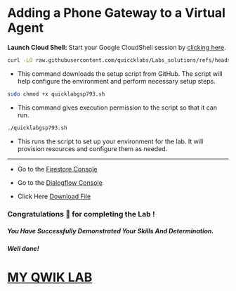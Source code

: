 # Adding a Phone Gateway to a Virtual Agent

**Launch Cloud Shell:**
Start your Google CloudShell session by [clicking here](https://console.cloud.google.com/home/dashboard?project=&pli=1&cloudshell=true).


```bash
curl -LO raw.githubusercontent.com/quiccklabs/Labs_solutions/refs/heads/master/Adding%20a%20Phone%20Gateway%20to%20a%20Virtual%20Agent/quicklabgsp793.sh
```
- This command downloads the setup script from GitHub. The script will help configure the environment and perform necessary setup steps.


```bash
sudo chmod +x quicklabgsp793.sh
```
- This command gives execution permission to the script so that it can run.

```bash
./quicklabgsp793.sh
```
- This runs the script to set up your environment for the lab. It will provision resources and configure them as needed.

---

- Go to the [Firestore Console](https://console.cloud.google.com/firestore/databases?project=)

- Go to the [Dialogflow Console](https://dialogflow.cloud.google.com/)

- Click Here [Download File](https://github.com/quiccklabs/Labs_solutions/blob/master/Adding%20a%20Phone%20Gateway%20to%20a%20Virtual%20Agent/pigeon-travel-gsp-793-cloud-function/quicklab.zip) 


### Congratulations 🎉 for completing the Lab !

##### *You Have Successfully Demonstrated Your Skills And Determination.*

#### *Well done!*

# [MY QWIK LAB](https://www.youtube.com/@MyQwiklab)
